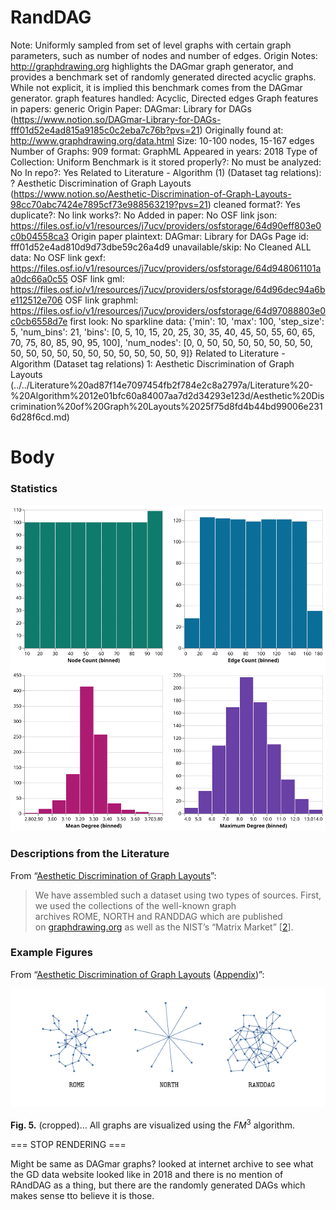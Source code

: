 # RandDAG

Note: Uniformly sampled from set of level graphs with certain graph parameters, such as number of nodes and number of edges. 
Origin Notes: http://graphdrawing.org highlights the DAGmar graph generator, and provides a benchmark set of randomly generated directed acyclic graphs. While not explicit, it is implied this benchmark comes from the DAGmar generator. 
graph features handled: Acyclic, Directed edges
Graph features in papers: generic
Origin Paper: DAGmar: Library for DAGs (https://www.notion.so/DAGmar-Library-for-DAGs-fff01d52e4ad815a9185c0c2eba7c76b?pvs=21)
Originally found at: http://www.graphdrawing.org/data.html
Size: 10-100 nodes, 15-167 edges
Number of Graphs: 909
format: GraphML
Appeared in years: 2018
Type of Collection: Uniform Benchmark
is it stored properly?: No
must be analyzed: No
In repo?: Yes
Related to Literature - Algorithm (1) (Dataset tag relations): ? Aesthetic Discrimination of Graph Layouts (https://www.notion.so/Aesthetic-Discrimination-of-Graph-Layouts-98cc70abc7424e7895cf73e988563219?pvs=21)
cleaned format?: Yes
duplicate?: No
link works?: No
Added in paper: No
OSF link json: https://files.osf.io/v1/resources/j7ucv/providers/osfstorage/64d90eff803e0c0b04558ca3
Origin paper plaintext: DAGmar: Library for DAGs
Page id: fff01d52e4ad810d9d73dbe59c26a4d9
unavailable/skip: No
Cleaned ALL data: No
OSF link gexf: https://files.osf.io/v1/resources/j7ucv/providers/osfstorage/64d948061101aa0dc66a0c55
OSF link gml: https://files.osf.io/v1/resources/j7ucv/providers/osfstorage/64d96dec94a6be112512e706
OSF link graphml: https://files.osf.io/v1/resources/j7ucv/providers/osfstorage/64d97088803e0c0cb6558d7e
first look: No
sparkline data: {'min': 10, 'max': 100, 'step_size': 5, 'num_bins': 21, 'bins': [0, 5, 10, 15, 20, 25, 30, 35, 40, 45, 50, 55, 60, 65, 70, 75, 80, 85, 90, 95, 100], 'num_nodes': [0, 0, 50, 50, 50, 50, 50, 50, 50, 50, 50, 50, 50, 50, 50, 50, 50, 50, 50, 50, 9]}
Related to Literature - Algorithm (Dataset tag relations) 1: Aesthetic Discrimination of Graph Layouts (../../Literature%20ad87f14e7097454fb2f784e2c8a2797a/Literature%20-%20Algorithm%2012e01bfc60a84007aa7d2d34293e123d/Aesthetic%20Discrimination%20of%20Graph%20Layouts%2025f75d8fd4b44bd99006e2316d28f6cd.md)

# Body

### Statistics

![four_in_one.svg](../../../Benchmark%20datasets%2064e0439269f9497799025562a4087ce1/RandDAG%2054b6ed8fdecb4256b2cca6298f09965e/four_in_one.svg)

### Descriptions from the Literature

From “[Aesthetic Discrimination of Graph Layouts](https://link.springer.com/chapter/10.1007/978-3-030-04414-5_12)”:

> We have assembled such a dataset using two types of sources. First, we used the collections of the well-known graph archives ROME, NORTH and RANDDAG which are published on [graphdrawing.org](http://www.graphdrawing.org/) as well as the NIST’s “Matrix Market” [[2](https://link.springer.com/chapter/10.1007/978-3-030-04414-5_12#ref-CR2)].
> 

### Example Figures

From “[Aesthetic Discrimination of Graph Layouts](https://link.springer.com/chapter/10.1007/978-3-030-04414-5_12) ([Appendix](https://arxiv.org/abs/1809.01017))”:

![Untitled](../../../Benchmark%20datasets%2064e0439269f9497799025562a4087ce1/RandDAG%2054b6ed8fdecb4256b2cca6298f09965e/Untitled.png)

**Fig. 5.** (cropped)… All graphs are visualized using the $FM^3$ algorithm. 

=== STOP RENDERING ===

Might be same as DAGmar graphs? looked at internet archive to see what the GD data website looked like in 2018 and there is no mention of RAndDAG as a thing, but there are the randomly generated DAGs which makes sense tto believe it is those.